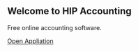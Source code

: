## Welcome to HIP Accounting

Free online accounting software.

<a href="https://app.hipaccounting.com/" class="btn">Open Appliation</a>

